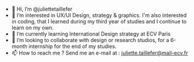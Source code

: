 - 👋 Hi, I’m @juliettetaillefer
- 👀 I’m interested in UX/UI Design, strategy & graphics. I'm also interested in coding, that I learned during my third year of studies and I continue to learn on my own.
- 🌱 I’m currently learning International Design strategy at ECV Paris
- 💞️ I’m looking to collaborate with design or research studios, for a 6-month internship for the end of my studies.
- 📫 How to reach me ? Send me an e-mail at : juliette.taillefer@mail-ecv.fr

<!---
juliettetaillefer/juliettetaillefer is a ✨ special ✨ repository because its `README.md` (this file) appears on your GitHub profile.
You can click the Preview link to take a look at your changes.
--->
